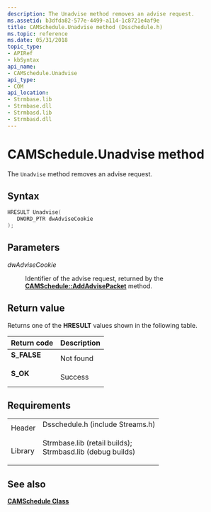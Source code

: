 ```yaml
---
description: The Unadvise method removes an advise request.
ms.assetid: b3dfda82-577e-4499-a114-1c8721e4af9e
title: CAMSchedule.Unadvise method (Dsschedule.h)
ms.topic: reference
ms.date: 05/31/2018
topic_type: 
- APIRef
- kbSyntax
api_name: 
- CAMSchedule.Unadvise
api_type: 
- COM
api_location: 
- Strmbase.lib
- Strmbase.dll
- Strmbasd.lib
- Strmbasd.dll
---
```


# CAMSchedule.Unadvise method

The `Unadvise` method removes an advise request.

## Syntax


```C++
HRESULT Unadvise(
   DWORD_PTR dwAdviseCookie
);
```



## Parameters

<dl> <dt>

*dwAdviseCookie* 
</dt> <dd>

Identifier of the advise request, returned by the [**CAMSchedule::AddAdvisePacket**](camschedule-addadvisepacket.md) method.

</dd> </dl>

## Return value

Returns one of the **HRESULT** values shown in the following table.



| Return code                                                                             | Description          |
|-----------------------------------------------------------------------------------------|----------------------|
| <dl> <dt>**S\_FALSE**</dt> </dl> | Not found<br/> |
| <dl> <dt>**S\_OK**</dt> </dl>    | Success<br/>   |



 

## Requirements



|                    |                                                                                                                                                                                            |
|--------------------|--------------------------------------------------------------------------------------------------------------------------------------------------------------------------------------------|
| Header<br/>  | <dl> <dt>Dsschedule.h (include Streams.h)</dt> </dl>                                                                                |
| Library<br/> | <dl> <dt>Strmbase.lib (retail builds); </dt> <dt>Strmbasd.lib (debug builds)</dt> </dl> |



## See also

<dl> <dt>

[**CAMSchedule Class**](camschedule.md)
</dt> </dl>

 

 





